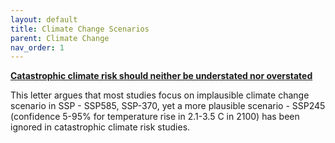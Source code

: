 ```yaml
---
layout: default
title: Climate Change Scenarios
parent: Climate Change
nav_order: 1
---
```


__[Catastrophic climate risk should neither be understated nor overstated](https://www.pnas.org/doi/epdf/10.1073/pnas.2214347119)__

This letter argues that most studies focus on implausible climate change scenario in SSP - SSP585, SSP-370, yet a more plausible scenario - SSP245 (confidence 5-95% for temperature rise in 2.1-3.5 C in 2100) has been ignored in catastrophic climate risk studies.
